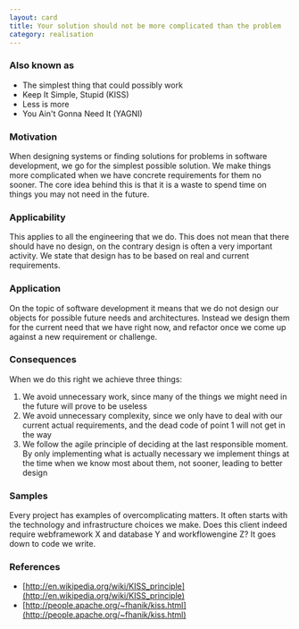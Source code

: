 ```yaml
---
layout: card
title: Your solution should not be more complicated than the problem
category: realisation
---
```


### Also known as

* The simplest thing that could possibly work
* Keep It Simple, Stupid (KISS)
* Less is more
* You Ain't Gonna Need It (YAGNI)

### Motivation

When designing systems or finding solutions for problems in software development, we go for the simplest possible solution. We make things more complicated when we have concrete requirements for them no sooner. The core idea behind this is that it is a waste to spend time on things you may not need in the future.

### Applicability

This applies to all the engineering that we do. This does not mean that there should have no design, on the contrary design is often a very important activity. We state that design has to be based on real and current requirements.

### Application

On the topic of software development it means that we do not design our objects for possible future needs and architectures. Instead we design them for the current need that we have right now, and refactor once we come up against a new requirement or challenge.

### Consequences

When we do this right we achieve three things:

1. We avoid unnecessary work, since many of the things we might need in the future will prove to be useless
2. We avoid unnecessary complexity, since we only have to deal with our current actual requirements, and the dead code of point 1 will not get in the way
3. We follow the agile principle of deciding at the last responsible moment. By only implementing what is actually necessary we implement things at the time when we know most about them, not sooner, leading to better design

### Samples

Every project has examples of overcomplicating matters. It often starts with the technology and infrastructure choices we make. Does this client indeed require webframework X and database Y and workflowengine Z? It goes down to code we write.

### References

* [http://en.wikipedia.org/wiki/KISS_principle](http://en.wikipedia.org/wiki/KISS_principle)
* [http://people.apache.org/~fhanik/kiss.html](http://people.apache.org/~fhanik/kiss.html)


